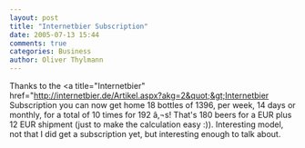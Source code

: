 ```yaml
---
layout: post
title: "Internetbier Subscription"
date: 2005-07-13 15:44
comments: true
categories: Business
author: Oliver Thylmann
---
```



Thanks to the &lt;a title=&quot;Internetbier&quot; href=&quot;http://internetbier.de/Artikel.aspx?akg=2&quot;&gt;Internetbier Subscription you can now get home 18 bottles of 1396, per week, 14 days or monthly, for a total of 10 times for 192 â‚¬s! That's 180 beers for a EUR plus 12 EUR shipment (just to make the calculation easy :)). Interesting model, not that I did get a subscription yet, but interesting enough to talk about.

